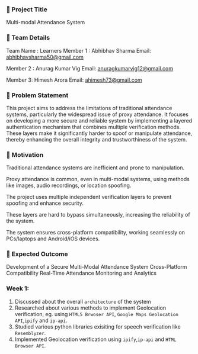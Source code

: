 ### 🧠 Project Title
Multi-modal Attendance System

### 👥 Team Details
Team Name : Learners
Member 1 : Abhibhav Sharma
Email: abhibhavsharma50@gmail.com

Member 2 : Anurag Kumar Vig
Email: anuragkumarvig12@gmail.com

Member 3: Himesh Arora
Email: ahimesh73@gmail.com

### 🧩 Problem Statement
This project aims to address the limitations of traditional attendance systems, particularly the widespread issue of proxy attendance. It focuses on developing a more secure and reliable system by implementing a layered authentication mechanism that combines multiple verification methods. These layers make it significantly harder to spoof or manipulate attendance, thereby enhancing the overall integrity and trustworthiness of the system.

### 🚀 Motivation
Traditional attendance systems are inefficient and prone to manipulation.

Proxy attendance is common, even in multi-modal systems, using methods like images, audio recordings, or location spoofing.

The project uses multiple independent verification layers to prevent spoofing and enhance security.

These layers are hard to bypass simultaneously, increasing the reliability of the system.

The system ensures cross-platform compatibility, working seamlessly on PCs/laptops and Android/iOS devices.

### 🎯 Expected Outcome
Development of a Secure Multi-Modal Attendance System
Cross-Platform Compatibility
Real-Time Attendance Monitoring and Analytics


### Week 1:

1. Discussed about the overall `architecture` of the system
2. Researched about various methods to implement Geolocation verification, eg. using `HTML5 Brwoser API`, `Google Maps Geolocation API`,`ipify` and `ip-api`.
3. Studied various python libraries exisiting for speech verification like `Resemblyzer`.
4. Implemented Geolocation verification using `ipify`,`ip-api` and `HTML Browser API`.